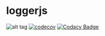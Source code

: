 # loggerjs
![alt tag](https://travis-ci.org/PolSendra/loggerjs.svg?branch=master)
[![codecov](https://codecov.io/gh/PolSendra/loggerjs/branch/master/graph/badge.svg)](https://codecov.io/gh/PolSendra/loggerjs)
[![Codacy Badge](https://api.codacy.com/project/badge/Grade/959a268a2a604cbea977387ed0ce6a5c)](https://www.codacy.com/app/pol-sendra/loggerjs?utm_source=github.com&amp;utm_medium=referral&amp;utm_content=PolSendra/loggerjs&amp;utm_campaign=Badge_Grade)
